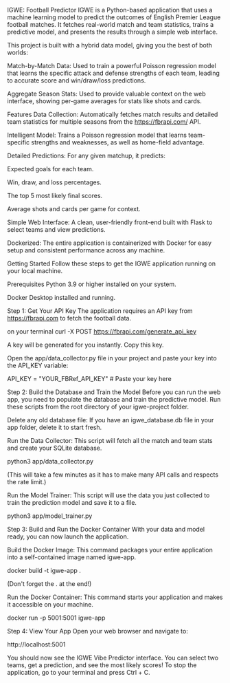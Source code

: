 IGWE: Football Predictor
IGWE is a Python-based application that uses a machine learning model to predict the outcomes of English Premier League football matches. It fetches real-world match and team statistics, trains a predictive model, and presents the results through a simple web interface.

This project is built with a hybrid data model, giving you the best of both worlds:

Match-by-Match Data: Used to train a powerful Poisson regression model that learns the specific attack and defense strengths of each team, leading to accurate score and win/draw/loss predictions.

Aggregate Season Stats: Used to provide valuable context on the web interface, showing per-game averages for stats like shots and cards.

Features
Data Collection: Automatically fetches match results and detailed team statistics for multiple seasons from the https://fbrapi.com/ API.

Intelligent Model: Trains a Poisson regression model that learns team-specific strengths and weaknesses, as well as home-field advantage.

Detailed Predictions: For any given matchup, it predicts:

Expected goals for each team.

Win, draw, and loss percentages.

The top 5 most likely final scores.

Average shots and cards per game for context.

Simple Web Interface: A clean, user-friendly front-end built with Flask to select teams and view predictions.

Dockerized: The entire application is containerized with Docker for easy setup and consistent performance across any machine.

Getting Started
Follow these steps to get the IGWE application running on your local machine.

Prerequisites
Python 3.9 or higher installed on your system.

Docker Desktop installed and running.

Step 1: Get Your API Key
The application requires an API key from https://fbrapi.com to fetch the football data.

on your terminal
curl -X POST https://fbrapi.com/generate_api_key

A key will be generated for you instantly. Copy this key.

Open the app/data_collector.py file in your project and paste your key into the API_KEY variable:

API_KEY = "YOUR_FBRef_API_KEY" # Paste your key here

Step 2: Build the Database and Train the Model
Before you can run the web app, you need to populate the database and train the predictive model. Run these scripts from the root directory of your igwe-project folder.

Delete any old database file: If you have an igwe_database.db file in your app folder, delete it to start fresh.

Run the Data Collector: This script will fetch all the match and team stats and create your SQLite database.

python3 app/data_collector.py

(This will take a few minutes as it has to make many API calls and respects the rate limit.)

Run the Model Trainer: This script will use the data you just collected to train the prediction model and save it to a file.

python3 app/model_trainer.py

Step 3: Build and Run the Docker Container
With your data and model ready, you can now launch the application.

Build the Docker Image: This command packages your entire application into a self-contained image named igwe-app.

docker build -t igwe-app .

(Don't forget the . at the end!)

Run the Docker Container: This command starts your application and makes it accessible on your machine.

docker run -p 5001:5001 igwe-app

Step 4: View Your App
Open your web browser and navigate to:

http://localhost:5001

You should now see the IGWE Vibe Predictor interface. You can select two teams, get a prediction, and see the most likely scores! To stop the application, go to your terminal and press Ctrl + C.